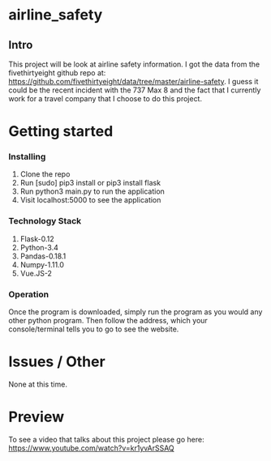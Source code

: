 # airline_safety
## Intro

This project will be look at airline safety information. I got the data from the
fivethirtyeight github repo at: https://github.com/fivethirtyeight/data/tree/master/airline-safety.
I guess it could be the recent incident with the 737 Max 8 and the fact that I
currently work for a travel company that I choose to do this project.

# Getting started
### Installing

1. Clone the repo
2. Run [sudo] pip3 install or pip3 install flask
3. Run python3 main.py to run the application
6. Visit localhost:5000 to see the application

### Technology Stack

1. Flask-0.12
2. Python-3.4
3. Pandas-0.18.1
4. Numpy-1.11.0
5. Vue.JS-2

### Operation

Once the program is downloaded, simply run the program as you would any other python program.
Then follow the address, which your console/terminal tells you to go to see the
website.

# Issues / Other

None at this time.

# Preview

To see a video that talks about this project please go here: https://www.youtube.com/watch?v=kr1yvArSSAQ
